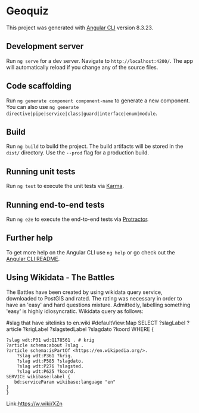 # Geoquiz

This project was generated with [Angular CLI](https://github.com/angular/angular-cli) version 8.3.23.

## Development server

Run `ng serve` for a dev server. Navigate to `http://localhost:4200/`. The app will automatically reload if you change any of the source files.

## Code scaffolding

Run `ng generate component component-name` to generate a new component. You can also use `ng generate directive|pipe|service|class|guard|interface|enum|module`.

## Build

Run `ng build` to build the project. The build artifacts will be stored in the `dist/` directory. Use the `--prod` flag for a production build.

## Running unit tests

Run `ng test` to execute the unit tests via [Karma](https://karma-runner.github.io).

## Running end-to-end tests

Run `ng e2e` to execute the end-to-end tests via [Protractor](http://www.protractortest.org/).

## Further help

To get more help on the Angular CLI use `ng help` or go check out the [Angular CLI README](https://github.com/angular/angular-cli/blob/master/README.md).

## Using Wikidata - The Battles

The Battles have been created by using wikidata query service, downloaded to PostGIS and rated. The rating was necessary in order to have an 'easy' and hard questions mixture. Admittedly, labelling something 'easy' is highly idiosyncratic. 
Wikidata query as follows:

#slag that have sitelinks to en.wiki
#defaultView:Map
SELECT ?slagLabel ?article ?krigLabel ?slagstedLabel ?slagdato ?koord WHERE {

    ?slag wdt:P31 wd:Q178561 . # krig
    ?article schema:about ?slag .
    ?article schema:isPartOf <https://en.wikipedia.org/>.
        ?slag wdt:P361 ?krig.
        ?slag wdt:P585 ?slagdato.
        ?slag wdt:P276 ?slagsted.
        ?slag wdt:P625 ?koord.
    SERVICE wikibase:label {
       bd:serviceParam wikibase:language "en"
    }
    }

Link:https://w.wiki/XZn
